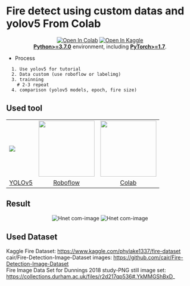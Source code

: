 # Fire detect using custom datas and yolov5 From Colab
<div align="center">
  
<a href="https://colab.research.google.com/github/ultralytics/yolov5/blob/master/tutorial.ipynb"><img src="https://colab.research.google.com/assets/colab-badge.svg" alt="Open In Colab"></a>
<a href="https://www.kaggle.com/ultralytics/yolov5"><img src="https://kaggle.com/static/images/open-in-kaggle.svg" alt="Open In Kaggle"></a><br>
[**Python>=3.7.0**](https://www.python.org/) environment, including
[**PyTorch>=1.7**](https://pytorch.org/get-started/locally/).
  
</div>

- Process</br>
```
  1. Use yolov5 for tutorial
  2. Data custom (use roboflow or labelimg)
  3. trainning
    # 2-3 repeat
  4. comparison (yolov5 models, epoch, fire size)
```
## Used tool
<div align="center">
<table>
  <tr>
    <td>
      <img src="https://user-images.githubusercontent.com/54761791/161771200-8dabcba3-c09f-4311-a75c-55179a05cde0.png" />
    </td>
    <td>
      <img src="https://user-images.githubusercontent.com/54761791/161767737-e51233b9-232b-42e2-b0fc-6c02340f29c2.jpg" width="150" height="150"/>
    </td>
    <td>
      <img src="https://user-images.githubusercontent.com/54761791/161767484-6b17a39d-b6bf-416a-9b79-b14f49c00187.png" width="150" height="150"/>
    </td>
  </tr>
  <tr>
    <td>
      <a href="https://github.com/ultralytics/yolov5">YOLOv5</a>
    </td>
    <td align="center">
      <a href="https://roboflow.com/">Roboflow</a>
    </td>
    <td align="center">
      <a href="https://colab.research.google.com/?utm_source=scs-index">Colab</a>
    </td>
  </tr>
</table>
</div>


## Result
<div align="center">

![Hnet com-image](https://user-images.githubusercontent.com/54761791/161439236-73a6c044-75f6-462e-8dde-cdaef96fc75c.gif)
![Hnet com-image](https://user-images.githubusercontent.com/54761791/161438769-097e2fea-6f0a-4494-b4dc-e8cba4541bba.gif)
  
</div>


## Used Dataset
Kaggle Fire Dataset: https://www.kaggle.com/phylake1337/fire-dataset </br>
cair/Fire-Detection-Image-Dataset images: https://github.com/cair/Fire-Detection-Image-Dataset</br>
Fire Image Data Set for Dunnings 2018 study-PNG still image set: https://collections.durham.ac.uk/files/r2d217qp536#.YkMMGShBxD_ </br>
